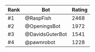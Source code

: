 Rank|Bot|Rating
---|---|---
#1|@RaspFish|2468
#2|@OpeningsBot|1972
#3|@DavidsGuterBot|1541
#4|@pawnrobot|1228
